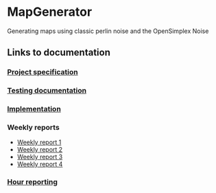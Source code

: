 # MapGenerator
Generating maps using classic perlin noise and the OpenSimplex Noise

## Links to documentation  

### [Project specification](https://github.com/uberballo/MapGenerator/blob/master/documentation/ProjectSpecification.md)  
### [Testing documentation](https://github.com/uberballo/MapGenerator/blob/master/documentation/Testing_document.md)  
### [Implementation](https://github.com/uberballo/MapGenerator/blob/master/documentation/Implementation_document.md)

### Weekly reports  

* [Weekly report 1](https://github.com/uberballo/MapGenerator/blob/master/documentation/Weekly_report_1.md)  
* [Weekly report 2](https://github.com/uberballo/MapGenerator/blob/master/documentation/Weekly_report_2.md)
* [Weekly report 3](https://github.com/uberballo/MapGenerator/blob/master/documentation/Weekly_report_3.md)
* [Weekly report 4](https://github.com/uberballo/MapGenerator/blob/master/documentation/Weekly_report_4.md)

### [Hour reporting](https://github.com/uberballo/MapGenerator/blob/master/documentation/hour_report.md)
